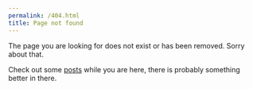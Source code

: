 ```yaml
---
permalink: /404.html
title: Page not found
---
```

The page you are looking for does not exist or has been removed. Sorry about that.

Check out some [posts](/posts) while you are here, there is probably something better in there.
